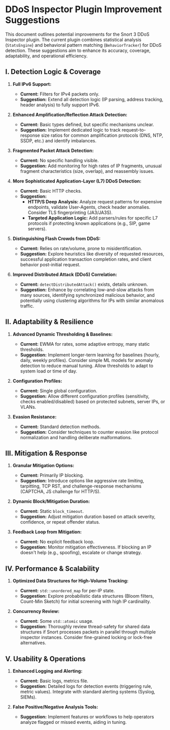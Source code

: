 # DDoS Inspector Plugin Improvement Suggestions

This document outlines potential improvements for the Snort 3 DDoS Inspector plugin. The current plugin combines statistical analysis (`StatsEngine`) and behavioral pattern matching (`BehaviorTracker`) for DDoS detection. These suggestions aim to enhance its accuracy, coverage, adaptability, and operational efficiency.

## I. Detection Logic & Coverage

1.  **Full IPv6 Support:**
    *   **Current:** Filters for IPv4 packets only.
    *   **Suggestion:** Extend all detection logic (IP parsing, address tracking, header analysis) to fully support IPv6.

2.  **Enhanced Amplification/Reflection Attack Detection:**
    *   **Current:** Basic types defined, but specific mechanisms unclear.
    *   **Suggestion:** Implement dedicated logic to track request-to-response size ratios for common amplification protocols (DNS, NTP, SSDP, etc.) and identify imbalances.

3.  **Fragmented Packet Attack Detection:**
    *   **Current:** No specific handling visible.
    *   **Suggestion:** Add monitoring for high rates of IP fragments, unusual fragment characteristics (size, overlap), and reassembly issues.

4.  **More Sophisticated Application-Layer (L7) DDoS Detection:**
    *   **Current:** Basic HTTP checks.
    *   **Suggestion:**
        *   **HTTP/S Deep Analysis:** Analyze request patterns for expensive endpoints, validate User-Agents, check header anomalies. Consider TLS fingerprinting (JA3/JA3S).
        *   **Targeted Application Logic:** Add parsers/rules for specific L7 protocols if protecting known applications (e.g., SIP, game servers).

5.  **Distinguishing Flash Crowds from DDoS:**
    *   **Current:** Relies on rate/volume, prone to misidentification.
    *   **Suggestion:** Explore heuristics like diversity of requested resources, successful application transaction completion rates, and client behavior post-initial request.

6.  **Improved Distributed Attack (DDoS) Correlation:**
    *   **Current:** `detectDistributedAttack()` exists, details unknown.
    *   **Suggestion:** Enhance by correlating low-and-slow attacks from many sources, identifying synchronized malicious behavior, and potentially using clustering algorithms for IPs with similar anomalous traffic.

## II. Adaptability & Resilience

1.  **Advanced Dynamic Thresholding & Baselines:**
    *   **Current:** EWMA for rates, some adaptive entropy, many static thresholds.
    *   **Suggestion:** Implement longer-term learning for baselines (hourly, daily, weekly profiles). Consider simple ML models for anomaly detection to reduce manual tuning. Allow thresholds to adapt to system load or time of day.

2.  **Configuration Profiles:**
    *   **Current:** Single global configuration.
    *   **Suggestion:** Allow different configuration profiles (sensitivity, checks enabled/disabled) based on protected subnets, server IPs, or VLANs.

3.  **Evasion Resistance:**
    *   **Current:** Standard detection methods.
    *   **Suggestion:** Consider techniques to counter evasion like protocol normalization and handling deliberate malformations.

## III. Mitigation & Response

1.  **Granular Mitigation Options:**
    *   **Current:** Primarily IP blocking.
    *   **Suggestion:** Introduce options like aggressive rate limiting, tarpitting, TCP RST, and challenge-response mechanisms (CAPTCHA, JS challenge for HTTP/S).

2.  **Dynamic Block/Mitigation Duration:**
    *   **Current:** Static `block_timeout`.
    *   **Suggestion:** Adjust mitigation duration based on attack severity, confidence, or repeat offender status.

3.  **Feedback Loop from Mitigation:**
    *   **Current:** No explicit feedback loop.
    *   **Suggestion:** Monitor mitigation effectiveness. If blocking an IP doesn't help (e.g., spoofing), escalate or change strategy.

## IV. Performance & Scalability

1.  **Optimized Data Structures for High-Volume Tracking:**
    *   **Current:** `std::unordered_map` for per-IP state.
    *   **Suggestion:** Explore probabilistic data structures (Bloom filters, Count-Min Sketch) for initial screening with high IP cardinality.

2.  **Concurrency Review:**
    *   **Current:** Some `std::atomic` usage.
    *   **Suggestion:** Thoroughly review thread-safety for shared data structures if Snort processes packets in parallel through multiple inspector instances. Consider fine-grained locking or lock-free alternatives.

## V. Usability & Operations

1.  **Enhanced Logging and Alerting:**
    *   **Current:** Basic logs, metrics file.
    *   **Suggestion:** Detailed logs for detection events (triggering rule, metric values). Integrate with standard alerting systems (Syslog, SIEMs).

2.  **False Positive/Negative Analysis Tools:**
    *   **Suggestion:** Implement features or workflows to help operators analyze flagged or missed events, aiding in tuning.
